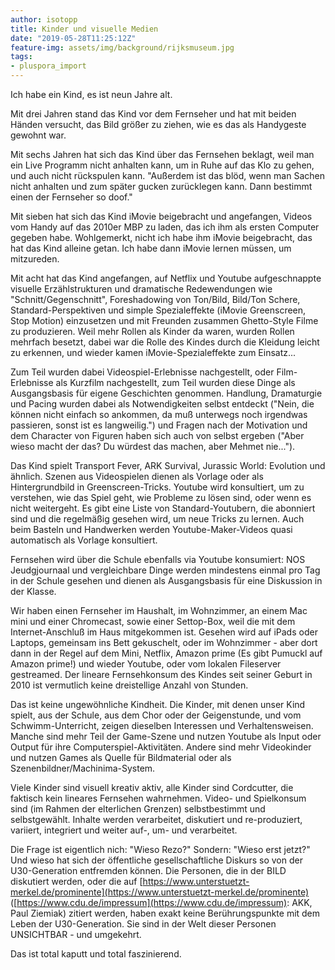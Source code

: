 ```yaml
---
author: isotopp
title: Kinder und visuelle Medien
date: "2019-05-28T11:25:12Z"
feature-img: assets/img/background/rijksmuseum.jpg
tags:
- pluspora_import
---
```

Ich habe ein Kind, es ist neun Jahre alt.

Mit drei Jahren stand das Kind vor dem Fernseher und hat mit beiden Händen versucht, das Bild größer zu ziehen, wie es das als Handygeste gewohnt war.

Mit sechs Jahren hat sich das Kind über das Fernsehen beklagt, weil man ein Live Programm nicht anhalten kann, um in Ruhe auf das Klo zu gehen, und auch nicht rückspulen kann. 
"Außerdem ist das blöd, wenn man Sachen nicht anhalten und zum später gucken zurücklegen kann. Dann bestimmt einen der Fernseher so doof."

Mit sieben hat sich das Kind iMovie beigebracht und angefangen, Videos vom Handy auf das 2010er MBP zu laden, das ich ihm als ersten Computer gegeben habe.
Wohlgemerkt, nicht ich habe ihm iMovie beigebracht, das hat das Kind alleine getan.
Ich habe dann iMovie lernen müssen, um mitzureden.

Mit acht hat das Kind angefangen, auf Netflix und Youtube aufgeschnappte visuelle Erzählstrukturen und dramatische Redewendungen wie "Schnitt/Gegenschnitt", Foreshadowing von Ton/Bild, Bild/Ton Schere, Standard-Perspektiven und simple Spezialeffekte (iMovie Greenscreen, Stop Motion) einzusetzen und mit Freunden zusammen Ghetto-Style Filme zu produzieren.
Weil mehr Rollen als Kinder da waren, wurden Rollen mehrfach besetzt, dabei war die Rolle des Kindes durch die Kleidung leicht zu erkennen, und wieder kamen iMovie-Spezialeffekte zum Einsatz...

Zum Teil wurden dabei Videospiel-Erlebnisse nachgestellt, oder Film-Erlebnisse als Kurzfilm nachgestellt, zum Teil wurden diese Dinge als Ausgangsbasis für eigene Geschichten genommen.
Handlung, Dramaturgie und Pacing wurden dabei als Notwendigkeiten selbst entdeckt ("Nein, die können nicht einfach so ankommen, da muß unterwegs noch irgendwas passieren, sonst ist es langweilig.") und Fragen nach der Motivation und dem Character von Figuren haben sich auch von selbst ergeben ("Aber wieso macht der das? Du würdest das machen, aber Mehmet nie...").

Das Kind spielt Transport Fever, ARK Survival, Jurassic World: Evolution und ähnlich.
Szenen aus Videospielen dienen als Vorlage oder als Hintergrundbild in Greenscreen-Tricks.
Youtube wird konsultiert, um zu verstehen, wie das Spiel geht, wie Probleme zu lösen sind, oder wenn es nicht weitergeht.
Es gibt eine Liste von Standard-Youtubern, die abonniert sind und die regelmäßig gesehen wird, um neue Tricks zu lernen.
Auch beim Basteln und Handwerken werden Youtube-Maker-Videos quasi automatisch als Vorlage konsultiert.

Fernsehen wird über die Schule ebenfalls via Youtube konsumiert:
NOS Jeudgjournaal und vergleichbare Dinge werden mindestens einmal pro Tag in der Schule gesehen und dienen als Ausgangsbasis für eine Diskussion in der Klasse.

Wir haben einen Fernseher im Haushalt, im Wohnzimmer, an einem Mac mini und einer Chromecast, sowie einer Settop-Box, weil die mit dem Internet-Anschluß im Haus mitgekommen ist.
Gesehen wird auf iPads oder Laptops, gemeinsam ins Bett gekuschelt, oder im Wohnzimmer - aber dort dann in der Regel auf dem Mini, Netflix, Amazon prime (Es gibt Pumuckl auf Amazon prime!) und wieder Youtube, oder vom lokalen Fileserver gestreamed.
Der lineare Fernsehkonsum des Kindes seit seiner Geburt in 2010 ist vermutlich keine dreistellige Anzahl von Stunden.

Das ist keine ungewöhnliche Kindheit.
Die Kinder, mit denen unser Kind spielt, aus der Schule, aus dem Chor oder der Geigenstunde, und vom Schwimm-Unterricht, zeigen dieselben Interessen und Verhaltensweisen.
Manche sind mehr Teil der Game-Szene und nutzen Youtube als Input oder Output für ihre Computerspiel-Aktivitäten.
Andere sind mehr Videokinder und nutzen Games als Quelle für Bildmaterial oder als Szenenbildner/Machinima-System.

Viele Kinder sind visuell kreativ aktiv, alle Kinder sind Cordcutter, die faktisch kein lineares Fernsehen wahrnehmen.
Video- und Spielkonsum sind (im Rahmen der elterlichen Grenzen) selbstbestimmt und selbstgewählt.
Inhalte werden verarbeitet, diskutiert und re-produziert, variiert, integriert und weiter auf-, um- und verarbeitet.

Die Frage ist eigentlich nich: "Wieso Rezo?"
Sondern: "Wieso erst jetzt?"
Und wieso hat sich der öffentliche gesellschaftliche Diskurs so von der U30-Generation entfremden können.
Die Personen, die in der BILD diskutiert werden, oder die auf [https://www.unterstuetzt-merkel.de/prominente](https://www.unterstuetzt-merkel.de/prominente) ([https://www.cdu.de/impressum](https://www.cdu.de/impressum): AKK, Paul Ziemiak) zitiert werden, haben exakt keine Berührungspunkte mit dem Leben der U30-Generation.
Sie sind in der Welt dieser Personen UNSICHTBAR - und umgekehrt.

Das ist total kaputt und total faszinierend.
